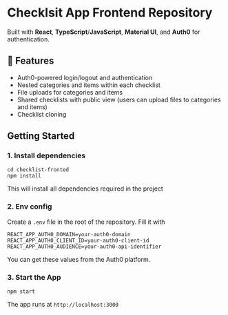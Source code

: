 # Checklsit App Frontend Repository

Built with **React**, **TypeScript**/**JavaScript**, **Material UI**, and **Auth0** for authentication.

## 🚀 Features
- Auth0-powered login/logout and authentication
- Nested categories and items within each checklist
- File uploads for categories and items
- Shared checklists with public view (users can upload files to categories and items)
- Checklist cloning


## Getting Started

### 1. Install dependencies
```
cd checklist-fronted
npm install
```
This will install all dependencies required in the project
### 2. Env config
Create a ```.env``` file in the root of the repository. Fill it with 
```
REACT_APP_AUTH0_DOMAIN=your-auth0-domain
REACT_APP_AUTH0_CLIENT_ID=your-auth0-client-id
REACT_APP_AUTH0_AUDIENCE=your-auth0-api-identifier
```
You can get these values from the Auth0 platform.

### 3. Start the App
```
npm start
```
The app runs at ```http://localhost:3000```





